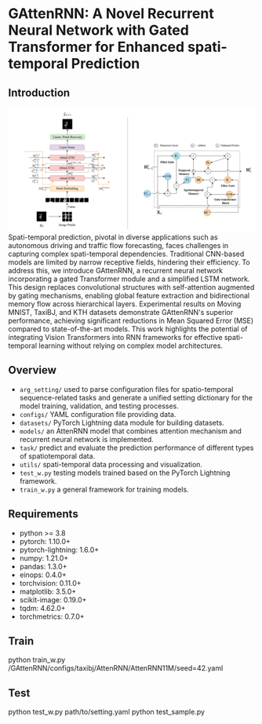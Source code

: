 # GAttenRNN: A Novel Recurrent Neural Network with Gated Transformer for Enhanced spati-temporal Prediction
## Introduction
![architecture](GAttenRNN_architecture.png)
Spati-temporal prediction, pivotal in diverse applications such as autonomous driving and traffic flow forecasting, faces challenges in capturing complex spati-temporal dependencies. Traditional CNN-based models are limited by narrow receptive fields, hindering their efficiency. To address this, we introduce GAttenRNN, a recurrent neural network incorporating a gated Transformer module and a simplified LSTM network. This design replaces convolutional structures with self-attention augmented by gating mechanisms, enabling global feature extraction and bidirectional memory flow across hierarchical layers. Experimental results on Moving MNIST, TaxiBJ, and KTH datasets demonstrate GAttenRNN's superior performance, achieving significant reductions in Mean Squared Error (MSE) compared to state-of-the-art models. This work highlights the potential of integrating Vision Transformers into RNN frameworks for effective spati-temporal learning without relying on complex model architectures.
## Overview
- `arg_setting/` used to parse configuration files for spatio-temporal sequence-related tasks and generate a unified setting dictionary for the model training, validation, and testing processes.
- `configs/` YAML configuration file providing data.
- `datasets/` PyTorch Lightning data module for building datasets.
- `models/` an AttenRNN model that combines attention mechanism and recurrent neural network is implemented.
- `task/` predict and evaluate the prediction performance of different types of spatiotemporal data.
- `utils/` spati-temporal data processing and visualization.
- `test_w.py` testing models trained based on the PyTorch Lightning framework.
- `train_w.py` a general framework for training models.
## Requirements
- python >= 3.8
- pytorch: 1.10.0+
- pytorch-lightning: 1.6.0+
- numpy: 1.21.0+
- pandas: 1.3.0+
- einops: 0.4.0+
- torchvision: 0.11.0+
- matplotlib: 3.5.0+
- scikit-image: 0.19.0+
- tqdm: 4.62.0+
- torchmetrics: 0.7.0+
## Train
  python train_w.py /GAttenRNN/configs/taxibj/AttenRNN/AttenRNN11M/seed=42.yaml
## Test
  python test_w.py path/to/setting.yaml
      python test_sample.py
